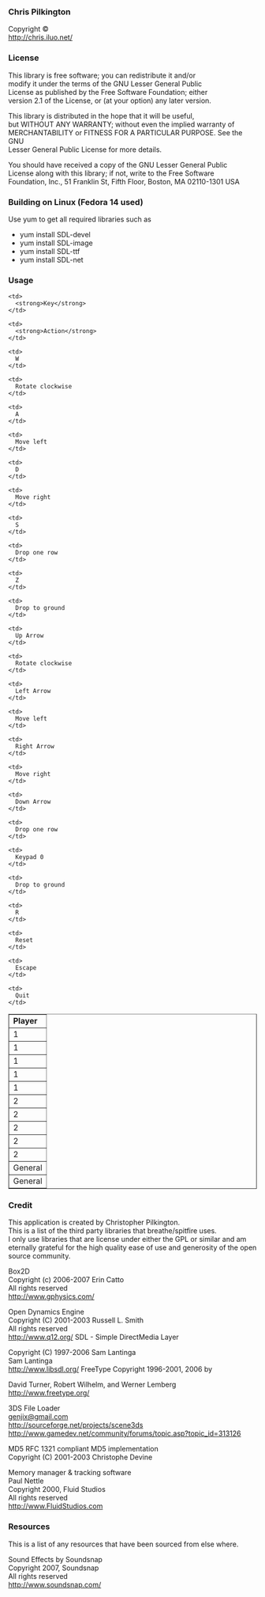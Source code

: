 ### Chris Pilkington  
Copyright ©  
http://chris.iluo.net/ 

### License

This library is free software; you can redistribute it and/or  
modify it under the terms of the GNU Lesser General Public  
License as published by the Free Software Foundation; either  
version 2.1 of the License, or (at your option) any later version. 

This library is distributed in the hope that it will be useful,  
but WITHOUT ANY WARRANTY; without even the implied warranty of  
MERCHANTABILITY or FITNESS FOR A PARTICULAR PURPOSE. See the GNU  
Lesser General Public License for more details. 

You should have received a copy of the GNU Lesser General Public  
License along with this library; if not, write to the Free Software  
Foundation, Inc., 51 Franklin St, Fifth Floor, Boston, MA 02110-1301 USA  


### Building on Linux (Fedora 14 used)

Use yum to get all required libraries such as  
*   yum install SDL-devel
*   yum install SDL-image
*   yum install SDL-ttf
*   yum install SDL-net

### Usage

<table border="1">
  <tr>
    <td>
      <strong>Player</strong>
    </td>
    
    <td>
      <strong>Key</strong>
    </td>
    
    <td>
      <strong>Action</strong>
    </td>
  </tr>
  
  <tr>
    <td>
      1
    </td>
    
    <td>
      W
    </td>
    
    <td>
      Rotate clockwise
    </td>
  </tr>
  
  <tr>
    <td>
      1
    </td>
    
    <td>
      A
    </td>
    
    <td>
      Move left
    </td>
  </tr>
  
  <tr>
    <td>
      1
    </td>
    
    <td>
      D
    </td>
    
    <td>
      Move right
    </td>
  </tr>
  
  <tr>
    <td>
      1
    </td>
    
    <td>
      S
    </td>
    
    <td>
      Drop one row
    </td>
  </tr>
  
  <tr>
    <td>
      1
    </td>
    
    <td>
      Z
    </td>
    
    <td>
      Drop to ground
    </td>
  </tr>
  
  <tr>
    <td>
      2
    </td>
    
    <td>
      Up Arrow
    </td>
    
    <td>
      Rotate clockwise
    </td>
  </tr>
  
  <tr>
    <td>
      2
    </td>
    
    <td>
      Left Arrow
    </td>
    
    <td>
      Move left
    </td>
  </tr>
  
  <tr>
    <td>
      2
    </td>
    
    <td>
      Right Arrow
    </td>
    
    <td>
      Move right
    </td>
  </tr>
  
  <tr>
    <td>
      2
    </td>
    
    <td>
      Down Arrow
    </td>
    
    <td>
      Drop one row
    </td>
  </tr>
  
  <tr>
    <td>
      2
    </td>
    
    <td>
      Keypad 0
    </td>
    
    <td>
      Drop to ground
    </td>
  </tr>
  
  <tr>
    <td>
      General
    </td>
    
    <td>
      R
    </td>
    
    <td>
      Reset
    </td>
  </tr>
  
  <tr>
    <td>
      General
    </td>
    
    <td>
      Escape
    </td>
    
    <td>
      Quit
    </td>
  </tr>
</table>

### Credit

This application is created by Christopher Pilkington.   
This is a list of the third party libraries that breathe/spitfire uses.   
I only use libraries that are license under either the GPL or similar and am eternally grateful for the high quality ease of use and generosity of the open source community. 

Box2D  
Copyright (c) 2006-2007 Erin Catto  
All rights reserved  
<http://www.gphysics.com/> 

Open Dynamics Engine  
Copyright (C) 2001-2003 Russell L. Smith  
All rights reserved  
<http://www.q12.org/>  SDL - Simple DirectMedia Layer

  
Copyright (C) 1997-2006 Sam Lantinga  
Sam Lantinga  
<http://www.libsdl.org/>  FreeType Copyright 1996-2001, 2006 by

  
David Turner, Robert Wilhelm, and Werner Lemberg  
<http://www.freetype.org/> 

3DS File Loader  
genjix@gmail.com  
<http://sourceforge.net/projects/scene3ds>  
<http://www.gamedev.net/community/forums/topic.asp?topic_id=313126> 

MD5 RFC 1321 compliant MD5 implementation  
Copyright (C) 2001-2003 Christophe Devine 

Memory manager & tracking software  
Paul Nettle  
Copyright 2000, Fluid Studios  
All rights reserved  
<http://www.FluidStudios.com>

### Resources

This is a list of any resources that have been sourced from else where.

Sound Effects by Soundsnap  
Copyright 2007, Soundsnap  
All rights reserved  
<http://www.soundsnap.com/> </body> </html>

